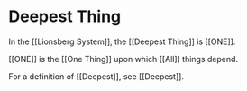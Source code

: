 # Deepest Thing
In the [[Lionsberg System]], the [[Deepest Thing]] is [[ONE]]. 

[[ONE]] is the [[One Thing]] upon which [[All]] things depend. 

For a definition of [[Deepest]], see [[Deepest]]. 
